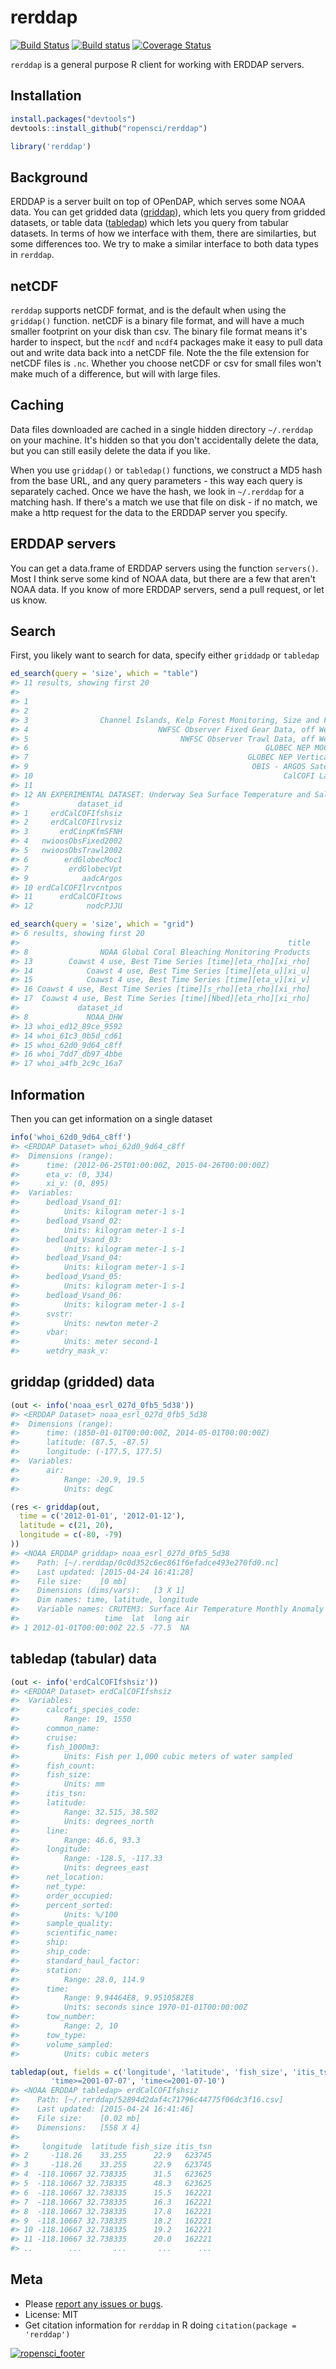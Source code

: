 rerddap
=====



[![Build Status](https://travis-ci.org/ropensci/rerddap.svg?branch=master)](https://travis-ci.org/ropensci/rerddap)
[![Build status](https://ci.appveyor.com/api/projects/status/nw858vlk4wx05mxm?svg=true)](https://ci.appveyor.com/project/sckott/rerddap)
[![Coverage Status](https://coveralls.io/repos/ropensci/rerddap/badge.svg)](https://coveralls.io/r/ropensci/rerddap)

`rerddap` is a general purpose R client for working with ERDDAP servers.

## Installation


```r
install.packages("devtools")
devtools::install_github("ropensci/rerddap")
```


```r
library('rerddap')
```

## Background

ERDDAP is a server built on top of OPenDAP, which serves some NOAA data. You can get gridded data ([griddap](http://upwell.pfeg.noaa.gov/erddap/griddap/documentation.html)), which lets you query from gridded datasets, or table data ([tabledap](http://upwell.pfeg.noaa.gov/erddap/tabledap/documentation.html)) which lets you query from tabular datasets. In terms of how we interface with them, there are similarties, but some differences too. We try to make a similar interface to both data types in `rerddap`.

## netCDF

`rerddap` supports netCDF format, and is the default when using the `griddap()` function. netCDF is a binary file format, and will have a much smaller footprint on your disk than csv. The binary file format means it's harder to inspect, but the `ncdf` and `ncdf4` packages make it easy to pull data out and write data back into a netCDF file. Note the the file extension for netCDF files is `.nc`. Whether you choose netCDF or csv for small files won't make much of a difference, but will with large files.

## Caching

Data files downloaded are cached in a single hidden directory `~/.rerddap` on your machine. It's hidden so that you don't accidentally delete the data, but you can still easily delete the data if you like. 

When you use `griddap()` or `tabledap()` functions, we construct a MD5 hash from the base URL, and any query parameters - this way each query is separately cached. Once we have the hash, we look in `~/.rerddap` for a matching hash. If there's a match we use that file on disk - if no match, we make a http request for the data to the ERDDAP server you specify. 

## ERDDAP servers

You can get a data.frame of ERDDAP servers using the function `servers()`. Most I think serve some kind of NOAA data, but there are a few that aren't NOAA data.  If you know of more ERDDAP servers, send a pull request, or let us know. 

## Search

First, you likely want to search for data, specify either `griddadp` or `tabledap`


```r
ed_search(query = 'size', which = "table")
#> 11 results, showing first 20 
#>                                                                                         title
#> 1                                                                          CalCOFI Fish Sizes
#> 2                                                                        CalCOFI Larvae Sizes
#> 3                Channel Islands, Kelp Forest Monitoring, Size and Frequency, Natural Habitat
#> 4                             NWFSC Observer Fixed Gear Data, off West Coast of US, 2002-2006
#> 5                                  NWFSC Observer Trawl Data, off West Coast of US, 2002-2006
#> 6                                                     GLOBEC NEP MOCNESS Plankton (MOC1) Data
#> 7                                                 GLOBEC NEP Vertical Plankton Tow (VPT) Data
#> 9                                                  OBIS - ARGOS Satellite Tracking of Animals
#> 10                                                        CalCOFI Larvae Counts Positive Tows
#> 11                                                                               CalCOFI Tows
#> 12 AN EXPERIMENTAL DATASET: Underway Sea Surface Temperature and Salinity Aboard the Oleander
#>             dataset_id
#> 1     erdCalCOFIfshsiz
#> 2     erdCalCOFIlrvsiz
#> 3       erdCinpKfmSFNH
#> 4   nwioosObsFixed2002
#> 5   nwioosObsTrawl2002
#> 6        erdGlobecMoc1
#> 7         erdGlobecVpt
#> 9            aadcArgos
#> 10 erdCalCOFIlrvcntpos
#> 11      erdCalCOFItows
#> 12            nodcPJJU
```


```r
ed_search(query = 'size', which = "grid")
#> 6 results, showing first 20 
#>                                                            title
#> 8                NOAA Global Coral Bleaching Monitoring Products
#> 13        Coawst 4 use, Best Time Series [time][eta_rho][xi_rho]
#> 14            Coawst 4 use, Best Time Series [time][eta_u][xi_u]
#> 15            Coawst 4 use, Best Time Series [time][eta_v][xi_v]
#> 16 Coawst 4 use, Best Time Series [time][s_rho][eta_rho][xi_rho]
#> 17  Coawst 4 use, Best Time Series [time][Nbed][eta_rho][xi_rho]
#>             dataset_id
#> 8             NOAA_DHW
#> 13 whoi_ed12_89ce_9592
#> 14 whoi_61c3_0b5d_cd61
#> 15 whoi_62d0_9d64_c8ff
#> 16 whoi_7dd7_db97_4bbe
#> 17 whoi_a4fb_2c9c_16a7
```

## Information

Then you can get information on a single dataset


```r
info('whoi_62d0_9d64_c8ff')
#> <ERDDAP Dataset> whoi_62d0_9d64_c8ff 
#>  Dimensions (range):  
#>      time: (2012-06-25T01:00:00Z, 2015-04-26T00:00:00Z) 
#>      eta_v: (0, 334) 
#>      xi_v: (0, 895) 
#>  Variables:  
#>      bedload_Vsand_01: 
#>          Units: kilogram meter-1 s-1 
#>      bedload_Vsand_02: 
#>          Units: kilogram meter-1 s-1 
#>      bedload_Vsand_03: 
#>          Units: kilogram meter-1 s-1 
#>      bedload_Vsand_04: 
#>          Units: kilogram meter-1 s-1 
#>      bedload_Vsand_05: 
#>          Units: kilogram meter-1 s-1 
#>      bedload_Vsand_06: 
#>          Units: kilogram meter-1 s-1 
#>      svstr: 
#>          Units: newton meter-2 
#>      vbar: 
#>          Units: meter second-1 
#>      wetdry_mask_v:
```

## griddap (gridded) data


```r
(out <- info('noaa_esrl_027d_0fb5_5d38'))
#> <ERDDAP Dataset> noaa_esrl_027d_0fb5_5d38 
#>  Dimensions (range):  
#>      time: (1850-01-01T00:00:00Z, 2014-05-01T00:00:00Z) 
#>      latitude: (87.5, -87.5) 
#>      longitude: (-177.5, 177.5) 
#>  Variables:  
#>      air: 
#>          Range: -20.9, 19.5 
#>          Units: degC
```


```r
(res <- griddap(out,
  time = c('2012-01-01', '2012-01-12'),
  latitude = c(21, 20),
  longitude = c(-80, -79)
))
#> <NOAA ERDDAP griddap> noaa_esrl_027d_0fb5_5d38
#>    Path: [~/.rerddap/0c0d352c6ec861f6efadce493e270fd0.nc]
#>    Last updated: [2015-04-24 16:41:28]
#>    File size:    [0 mb]
#>    Dimensions (dims/vars):   [3 X 1]
#>    Dim names: time, latitude, longitude
#>    Variable names: CRUTEM3: Surface Air Temperature Monthly Anomaly
#>                   time  lat  long air
#> 1 2012-01-01T00:00:00Z 22.5 -77.5  NA
```

## tabledap (tabular) data


```r
(out <- info('erdCalCOFIfshsiz'))
#> <ERDDAP Dataset> erdCalCOFIfshsiz 
#>  Variables:  
#>      calcofi_species_code: 
#>          Range: 19, 1550 
#>      common_name: 
#>      cruise: 
#>      fish_1000m3: 
#>          Units: Fish per 1,000 cubic meters of water sampled 
#>      fish_count: 
#>      fish_size: 
#>          Units: mm 
#>      itis_tsn: 
#>      latitude: 
#>          Range: 32.515, 38.502 
#>          Units: degrees_north 
#>      line: 
#>          Range: 46.6, 93.3 
#>      longitude: 
#>          Range: -128.5, -117.33 
#>          Units: degrees_east 
#>      net_location: 
#>      net_type: 
#>      order_occupied: 
#>      percent_sorted: 
#>          Units: %/100 
#>      sample_quality: 
#>      scientific_name: 
#>      ship: 
#>      ship_code: 
#>      standard_haul_factor: 
#>      station: 
#>          Range: 28.0, 114.9 
#>      time: 
#>          Range: 9.94464E8, 9.9510582E8 
#>          Units: seconds since 1970-01-01T00:00:00Z 
#>      tow_number: 
#>          Range: 2, 10 
#>      tow_type: 
#>      volume_sampled: 
#>          Units: cubic meters
```


```r
tabledap(out, fields = c('longitude', 'latitude', 'fish_size', 'itis_tsn'),
         'time>=2001-07-07', 'time<=2001-07-10')
#> <NOAA ERDDAP tabledap> erdCalCOFIfshsiz
#>    Path: [~/.rerddap/52894d2daf4c71796c44775f06dc3f16.csv]
#>    Last updated: [2015-04-24 16:41:46]
#>    File size:    [0.02 mb]
#>    Dimensions:   [558 X 4]
#> 
#>     longitude  latitude fish_size itis_tsn
#> 2     -118.26    33.255      22.9   623745
#> 3     -118.26    33.255      22.9   623745
#> 4  -118.10667 32.738335      31.5   623625
#> 5  -118.10667 32.738335      48.3   623625
#> 6  -118.10667 32.738335      15.5   162221
#> 7  -118.10667 32.738335      16.3   162221
#> 8  -118.10667 32.738335      17.8   162221
#> 9  -118.10667 32.738335      18.2   162221
#> 10 -118.10667 32.738335      19.2   162221
#> 11 -118.10667 32.738335      20.0   162221
#> ..        ...       ...       ...      ...
```

## Meta

* Please [report any issues or bugs](https://github.com/ropensci/rerddap/issues).
* License: MIT
* Get citation information for `rerddap` in R doing `citation(package = 'rerddap')`

[![ropensci_footer](http://ropensci.org/public_images/github_footer.png)](http://ropensci.org)
